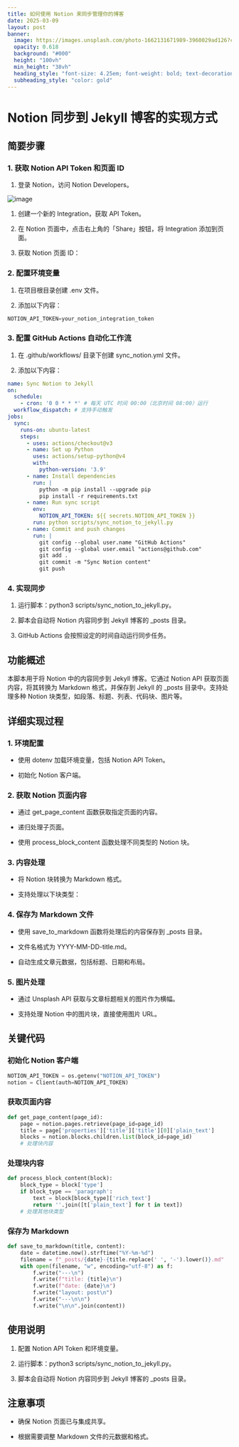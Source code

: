 ```yaml
---
title: 如何使用 Notion 来同步管理你的博客
date: 2025-03-09
layout: post
banner:
  image: https://images.unsplash.com/photo-1662131671989-3960029ad126?crop=entropy&cs=tinysrgb&fit=max&fm=jpg&ixid=M3w2OTIwMzJ8MHwxfHJhbmRvbXx8fHx8fHx8fDE3NDE1MDEyODF8&ixlib=rb-4.0.3&q=80&w=1080
  opacity: 0.618
  background: "#000"
  height: "100vh"
  min_height: "38vh"
  heading_style: "font-size: 4.25em; font-weight: bold; text-decoration: underline"
  subheading_style: "color: gold"
---
```


# Notion 同步到 Jekyll 博客的实现方式

## 简要步骤

### 1. 获取 Notion API Token 和页面 ID

1. 登录 Notion，访问 Notion Developers。

![image](https://prod-files-secure.s3.us-west-2.amazonaws.com/a7a0cc5a-89b9-4cda-8686-1fba0ca52f40/d19c1afe-dea5-4312-9333-786b0ba83054/image.png?X-Amz-Algorithm=AWS4-HMAC-SHA256&X-Amz-Content-Sha256=UNSIGNED-PAYLOAD&X-Amz-Credential=ASIAZI2LB46677XI6X6Y%2F20250309%2Fus-west-2%2Fs3%2Faws4_request&X-Amz-Date=20250309T062121Z&X-Amz-Expires=3600&X-Amz-Security-Token=IQoJb3JpZ2luX2VjECUaCXVzLXdlc3QtMiJGMEQCICuNaTSOEGckS%2F2IIK2A9x9t8TgEP%2Fo92gAb1DgXFlWqAiAnyHxNzR5z4cOuBnDE4XZnsxetAUpeqk6Drk%2FWiAcb8ir%2FAwhuEAAaDDYzNzQyMzE4MzgwNSIM7Yp74RFA3uxELpNYKtwD%2BpQq8SRCZGFJYMh4es1JR%2FaasPW3eQ%2F5g%2BcDOMmZCgcGm2zzoqSTB%2FF9bII6E3iURj5KMEsIxzXSEbkWloLZydDODmDmLyzhsyJgaTFPPSS0vqA6ki0mrocytIjxyOFb6H8uPTRmBOdZDa6DS9ghcH5ISShn1x63tpfkSrFFeTNchB5jNwnowCVSLbpiKKr1woXtyNrrImyyNETFuCgi4BdSrQTKWjI94LyeQSiaVIoT0CQdPtOGYZA%2Fl%2BRMcaCQPEznUmXNH%2F7G6b3ZaNqOX8cU4ayFrvkp6YjS7UoLMXCe03lS8A2ZFGawlj9Sq3sz2RMWQhQq%2BvaFnUukUEvWUHP5zguDIE1ZQzPx9kJ9pji115D68pRzgGcl84UAxjlZ8VYVVQmVbBMJvIGe%2FwpX7Q4dYCAFx7nCNK5jBFkvtkyJvAqg4P%2FglGD199Cf8OsGvvRWtTzlVjsW701h7MeeR2Gc2%2B699MxZP54eQa4t429AWdsgqIU421PAudFdnL%2FbFYYkiprBJKoFMIHcrQL%2F41XUbye1sukB9%2B6zOCwuOZeQG5ovPdXTL5OTzQUtXgrxgO8VuX7C4qQYV%2B5rQribu4lYnezDodWzvIUz5Iw2PiHIlRDEdWznOdE9FJowqsi0vgY6pgF6utCIB1X7ldgHxf7Jgr032Eb617sHcIeQu87kEkHD91QcOnwV7cKC%2F4av8T47CCVI%2Fx%2BWUJS8sSL57e5HUsrc0N3r9gLazPb2flvRc0HV271vv1w9Ii69ZzTWzIfCuOMaBME40lOiBMxbfV1pKk2MvlBejv6trqjHBewtgH0x3iE%2FOZXHR6L%2FfNhoPgY193M%2Be1YFKxpvYdQ1TVoyWbZCtfqTKK93&X-Amz-Signature=1bd6f279e27ff8244f9b156e03c240fce0ca2d6d8a9d23166d23af7d4799455d&X-Amz-SignedHeaders=host&x-id=GetObject)

1. 创建一个新的 Integration，获取 API Token。

1. 在 Notion 页面中，点击右上角的「Share」按钮，将 Integration 添加到页面。

1. 获取 Notion 页面 ID：


### 2. 配置环境变量

1. 在项目根目录创建 .env 文件。

1. 添加以下内容：

```javascript
NOTION_API_TOKEN=your_notion_integration_token
```

### 3. 配置 GitHub Actions 自动化工作流

1. 在 .github/workflows/ 目录下创建 sync_notion.yml 文件。

1. 添加以下内容：

```yaml
name: Sync Notion to Jekyll
on:
  schedule:
    - cron: '0 0 * * *' # 每天 UTC 时间 00:00（北京时间 08:00）运行
  workflow_dispatch: # 支持手动触发
jobs:
  sync:
    runs-on: ubuntu-latest
    steps:
      - uses: actions/checkout@v3
      - name: Set up Python
        uses: actions/setup-python@v4
        with:
          python-version: '3.9'
      - name: Install dependencies
        run: |
          python -m pip install --upgrade pip
          pip install -r requirements.txt
      - name: Run sync script
        env:
          NOTION_API_TOKEN: ${{ secrets.NOTION_API_TOKEN }}
        run: python scripts/sync_notion_to_jekyll.py
      - name: Commit and push changes
        run: |
          git config --global user.name "GitHub Actions"
          git config --global user.email "actions@github.com"
          git add .
          git commit -m "Sync Notion content"
          git push
```

### 4. 实现同步

1. 运行脚本：python3 scripts/sync_notion_to_jekyll.py。

1. 脚本会自动将 Notion 内容同步到 Jekyll 博客的 _posts 目录。

1. GitHub Actions 会按照设定的时间自动运行同步任务。

## 功能概述

本脚本用于将 Notion 中的内容同步到 Jekyll 博客。它通过 Notion API 获取页面内容，将其转换为 Markdown 格式，并保存到 Jekyll 的 _posts 目录中。支持处理多种 Notion 块类型，如段落、标题、列表、代码块、图片等。

## 详细实现过程

### 1. 环境配置

- 使用 dotenv 加载环境变量，包括 Notion API Token。

- 初始化 Notion 客户端。

### 2. 获取 Notion 页面内容

- 通过 get_page_content 函数获取指定页面的内容。

- 递归处理子页面。

- 使用 process_block_content 函数处理不同类型的 Notion 块。

### 3. 内容处理

- 将 Notion 块转换为 Markdown 格式。

- 支持处理以下块类型：


### 4. 保存为 Markdown 文件

- 使用 save_to_markdown 函数将处理后的内容保存到 _posts 目录。

- 文件名格式为 YYYY-MM-DD-title.md。

- 自动生成文章元数据，包括标题、日期和布局。

### 5. 图片处理

- 通过 Unsplash API 获取与文章标题相关的图片作为横幅。

- 支持处理 Notion 中的图片块，直接使用图片 URL。

## 关键代码

### 初始化 Notion 客户端

```python
NOTION_API_TOKEN = os.getenv("NOTION_API_TOKEN")
notion = Client(auth=NOTION_API_TOKEN)
```

### 获取页面内容

```python
def get_page_content(page_id):
    page = notion.pages.retrieve(page_id=page_id)
    title = page['properties']['title']['title'][0]['plain_text']
    blocks = notion.blocks.children.list(block_id=page_id)
    # 处理块内容
```

### 处理块内容

```python
def process_block_content(block):
    block_type = block['type']
    if block_type == 'paragraph':
        text = block[block_type]['rich_text']
        return ''.join([t['plain_text'] for t in text])
    # 处理其他块类型
```

### 保存为 Markdown

```python
def save_to_markdown(title, content):
    date = datetime.now().strftime("%Y-%m-%d")
    filename = f"_posts/{date}-{title.replace(' ', '-').lower()}.md"
    with open(filename, "w", encoding="utf-8") as f:
        f.write("---\n")
        f.write(f"title: {title}\n")
        f.write(f"date: {date}\n")
        f.write("layout: post\n")
        f.write("---\n\n")
        f.write("\n\n".join(content))
```

## 使用说明

1. 配置 Notion API Token 和环境变量。

1. 运行脚本：python3 scripts/sync_notion_to_jekyll.py。

1. 脚本会自动将 Notion 内容同步到 Jekyll 博客的 _posts 目录。

## 注意事项

- 确保 Notion 页面已与集成共享。

- 根据需要调整 Markdown 文件的元数据和格式。